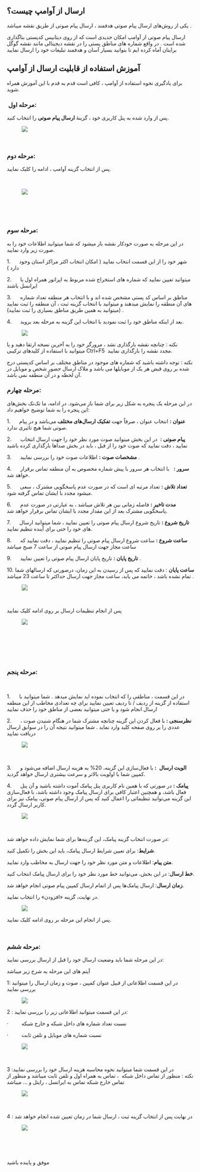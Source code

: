 <h2>ارسال از آوامپ چیست؟</h2><p>یکی از روش‌های ارسال پیام صوتی هدفمند ، ارسال پیام صوتی از طریق نقشه میباشد .</p><p>ارسال پیام صوتی از آوامپ امکان جدیدی است که از روی دیتابیس کدپستی بناگذاری شده است . در واقع شماره های مناطق پستی را در نقشه دیجیتالی مانند نقشه گوگل برایتان آماه کرده ایم تا بتوانید بسیار آسان و هدفمند تبلیغات خود را ارسال نمایید</p><h2>آموزش استفاده از قابلیت ارسال از آوامپ</h2><p>برای یادگیری نحوه استفاده از آوامپ ، کافی است قدم به قدم با این آموزش همراه شوید.</p><h3>&nbsp;<strong>مرحله اول:</strong></h3><p>پس از وارد شده به پنل کاربری خود ، گزینۀ&nbsp;<strong>ارسال پیام صوتی</strong>&nbsp;را انتخاب کنید.</p><figure class="image"><img src="http://portal.avanak.ir/Content/AceAdmin/help/e666ed2dc40a4b6c89c9f3f9edb75aac.bmp"></figure><p>&nbsp;</p><h3><strong>مرحله دوم:</strong></h3><p>پس از انتخاب گزینه آوامپ ، ادامه را کلیک نمایید.</p><p>&nbsp;</p><figure class="image"><img src="http://portal.avanak.ir/Content/AceAdmin/help/620468c7ae834e49a0cd85a86eb2a888.png"></figure><p>&nbsp;</p><p>&nbsp;</p><h3><strong>مرحله سوم:</strong></h3><p>در این مرحله به صورت خودکار نقشه باز میشود که شما میتوانید اطلاعات خود را به صورت زیر وارد نمایید.</p><p>1.&nbsp;&nbsp;&nbsp;&nbsp;&nbsp; شهر خود را از این قسمت انتخاب نمایید ( امکان انتخاب اکثر مراکز استان وجود دارد )</p><p>2.&nbsp;&nbsp;&nbsp;&nbsp;&nbsp; میتوانید تعیین نمایید که شماره های استخراج شده مربوط به اپراتور همراه اول یا ایرانسل باشند</p><p>3.&nbsp;&nbsp;&nbsp;&nbsp;&nbsp; مناطق بر اساس کد پستی مشخص شده اند و با انتخاب هر منطقه تعداد شماره های آن منطقه را نمایش میدهند و میتوانید با انتخاب گزینه ثبت ، آن منطقه را ثبت نمایید . (میتوانید به همین طریق مناطق بسیاری را ثبت نمایید)</p><p>4.&nbsp;&nbsp;&nbsp;&nbsp;&nbsp; بعد از اینکه مناطق خود را ثبت نمودید با انتخاب این گزینه به مرحله بعد بروید.</p><figure class="image"><img src="http://portal.avanak.ir/Content/AceAdmin/help/6f960e1ab7d34efcb6ff75986a9ac712.png"></figure><p>نکته : چنانچه نقشه بارگذاری نشد ، مرورگر خود را به آخرین نسخه ارتقا دهید و یا میتوانید با استفاده از کلیدهای ترکیبی Ctrl+F5 &nbsp;مجدد نقشه را بارگذاری نمایید.</p><p>نکته : توجه داشته باشید که شماره های موجود در مناطق مختلف بر اساس کدپستی درج شده بر روی قبض هر یک از موبایلها می باشد و ملاک ارسال حضور شخص و موبایل در آن لحظه و در آن منطقه نمی باشد.</p><h3><strong>مرحله چهارم:</strong></h3><p>در این مرحله یک پنجره‌ به شکل زیر برای شما باز می‌شود. در ادامه، ما تک‌تک بخش‌های این پنجره را به شما توضیح خواهیم داد:</p><p>1.&nbsp;&nbsp;&nbsp;&nbsp;&nbsp; <strong>عنوان :</strong> انتخاب عنوان ، صرفاً جهت&nbsp;<strong>تفکیک ارسال‌های مختلف</strong>&nbsp;می‌باشد و در پیام صوتی شما هیچ تاثیری ندارد.</p><p>2.&nbsp;&nbsp;&nbsp;&nbsp;&nbsp; <strong>پیام صوتی :</strong>&nbsp; در این بخش میتوانید صوت مورد نظر خود را جهت ارسال انتخاب نمایید ، دقت نمایید که صوت خود را از قبل ، باید در بخش صداها بارگذاری کرده باشید</p><p>3.&nbsp;&nbsp;&nbsp;&nbsp;&nbsp; <strong>مشخصات صوت :</strong>&nbsp;اطلاعات صوت خود را بررسی نمایید .</p><p>4.&nbsp;&nbsp;&nbsp;&nbsp;&nbsp; <strong>سرور :</strong> &nbsp; با انتخاب هر سرور با پیش شماره مخصوص به آن منطقه تماس برقرار خواهد شد.</p><p>5.&nbsp;&nbsp;&nbsp;&nbsp;&nbsp; <strong>تعداد تلاش :</strong> تعداد مرتبه ای است که در صورت عدم پاسخگویی مشترک ، سعی میشود مجدد با ایشان تماس گرفته شود.</p><p>6.&nbsp;&nbsp;&nbsp;&nbsp;&nbsp; <strong>مدت تاخیر :</strong> فاصله زمانی بین هر تلاش میباشد ، به عبارتی در صورت عدم پاسخگویی مشترک بعد از این مقدار مجدد با ایشان تماس برقرار خواهد شد.</p><p>7.&nbsp;&nbsp;&nbsp;&nbsp;&nbsp; <strong>تاریخ شروع :</strong> تاریخ شروع ارسال پیام صوتی را تعیین نمایید ، شما میتوانید ارسال های خود را حتی برای آینده تنظیم نمایید.</p><p>8.&nbsp;&nbsp;&nbsp;&nbsp;&nbsp; <strong>ساعت شروع :</strong> ساعت شروع ارسال پیام صوتی را تنظیم نمایید ، دقت نمایید که ساعت مجاز جهت ارسال پیام صوتی از ساعت 7 صبح میباشد</p><p>9.&nbsp;&nbsp;&nbsp;&nbsp;&nbsp; <strong>تاریخ پایان :</strong> تاریخ پایان ارسال پیام صوتی را تعیین نمایید .</p><p>10. <strong>ساعت پایان</strong> : دقت نمایید که پس از رسیدن به این زمان، درصورتی که ارسالهای شما تمام نشده باشد ، خاتمه می یابد، ساعت مجاز جهت ارسال حداکثر تا ساعت 23 میباشد .</p><figure class="image"><img src="http://portal.avanak.ir/Content/AceAdmin/help/3dd02e69b1354fd5b56f7ba9700f3279.png"></figure><p>&nbsp;</p><p>پس از انجام تنظیمات ارسال بر روی ادامه کلیک نمایید</p><figure class="image"><img src="http://portal.avanak.ir/Content/AceAdmin/help/c0c50f34ac7f4c3092e11437feaa7ffc.png"></figure><p>&nbsp;</p><p>&nbsp;</p><p>&nbsp;</p><h3><strong>مرحله پنجم:</strong></h3><p>&nbsp;</p><p>1.&nbsp;&nbsp;&nbsp;&nbsp;&nbsp; در این قسمت ، مناطقی را که انتخاب نموده اید نمایش میدهد . شما میتوانید با استفاده از گزینه از ردیف / تا ردیف تعیین نمایید برای چه تعدادی مخاطب از این منطقه ارسال انجام شود و یا حتی میتوانید بعضی از مناطق خود را حذف نمایید</p><p>2.&nbsp;&nbsp;&nbsp;&nbsp;&nbsp; <strong>نظرسنجی : </strong>با فعال کردن این گزینه چنانچه مشترک شما در هنگام شنیدن صوت ، عددی را بر روی صفحه کلید وارد نماید . شما میتوانید نتیجه آن را در سوابق ارسال دریافت نمایید</p><figure class="image"><img src="https://hub.amootsoft.com/content/editor/9e4ea630-78fc-4ab0-a29f-92b902be6a0fimage.png.png"></figure><p>&nbsp;</p><p>3.&nbsp;&nbsp;&nbsp;&nbsp;&nbsp; <strong>الویت ارسال</strong>&nbsp;<strong> :</strong> با فعال‌سازی این گزینه، 20% به هزینه ارسال اضافه می‌شود و کمپین شما با اولویت بالاتر و سرعت بیشتری ارسال خواهد گردید.</p><p>4.&nbsp;&nbsp;&nbsp;&nbsp;&nbsp; <strong>پیامک :</strong> در صورتی که با همین نام کاربری پنل پیامک آموت داشته باشید و آن پنل فعال باشد، و همچنین اعتبار کافی برای ارسال پیامک وجود داشته باشد، با فعال‌سازی این گزینه می‌توانید تنظیماتی را اعمال کنید که پس از ارسال پیام صوتی، پیامک نیز برای کاربر ارسال گردد.</p><figure class="image"><img src="https://hub.amootsoft.com/content/editor/e1bd1614-b244-4f24-97ed-6a814d00bceeUntitled11 1.jpg.jpg"></figure><p>&nbsp;</p><p>در صورت انتخاب گزینه پیامک، این گزینه‌ها برای شما نمایش داده خواهد شد:</p><p><strong>شرایط</strong>: برای تعیین شرایط ارسال پیامک، باید این بخش را تکمیل کنید.</p><p><strong>متن پیام</strong>: اطلاعات و متن مورد نظر خود را جهت ارسال به مخاطب وارد نمایید.</p><p><strong>خط ارسال</strong>: در این بخش، می‌توانید خط مورد نظر خود را برای ارسال پیامک انتخاب کنید.</p><p><strong>زمان ارسال</strong>: ارسال پیامک‌ها پس از اتمام ارسال کمپین پیام صوتی انجام خواهد شد.</p><p>در نهایت، گزینه «افزودن» را انتخاب نمایید.</p><figure class="image"><img src="https://hub.amootsoft.com/content/editor/65a2e4a0-8a66-491e-99c0-ff49360e0567image.png.png"></figure><p>پس از انجام این مرحله بر روی ادامه کلیک نمایید.</p><p>&nbsp;</p><h3><strong>مرحله ششم:</strong></h3><p>در این مرحله شما باید وضعیت ارسال خود را قبل از ارسال بررسی نمایید:</p><p>آیتم های این مرحله به شرح زیر میباشد</p><p>1: در این قسمت اطلاعاتی از قبیل عنوان کمپین ، صوت و زمان ارسال را میتوانید بررسی نمایید</p><figure class="image"><img src="http://portal.avanak.ir/Content/AceAdmin/help/8398213e0582433e8d2347c9cf232959.bmp"></figure><p>2 : در این قسمت میتوانید اطلاعاتی زیر را بررسی نمایید:</p><p>·&nbsp;&nbsp;&nbsp;&nbsp;&nbsp;&nbsp;&nbsp;&nbsp; نسبت تعداد شماره های داخل شبکه و خارج شبکه</p><p>·&nbsp;&nbsp;&nbsp;&nbsp;&nbsp;&nbsp;&nbsp;&nbsp; نسبت شماره های موبایل و تلفن ثابت</p><figure class="image"><img src="http://portal.avanak.ir/Content/AceAdmin/help/066c432b75984ffca6c13075a018ff84.png"></figure><p>&nbsp;</p><p>3 :در این قسمت شما میتوانید نحوه محاسبه هزینه ارسال خود را بررسی نمایید<br>نکته : منظور از تماس داخل شبکه &nbsp;، تماس به همراه اول و تلفن ثابت میباشد و منظور از تماس خارج شبکه تماس به ایرانسل ، رایتل و ... میباشد</p><figure class="image"><img src="http://portal.avanak.ir/Content/AceAdmin/help/9a53aca3d7d446b4ac82fa6c1fd2deb1.png"></figure><p>&nbsp;</p><p>4 : در نهایت پس از انتخاب گزینه ثبت ، ارسال شما در زمان تعیین شده انجام خواهد شد&nbsp;</p><figure class="image"><img src="http://portal.avanak.ir/Content/AceAdmin/help/82446cb9e1c14e8cbd49c6c9276cc5fe.png"></figure><p>&nbsp;</p><p>&nbsp;</p><p>موفق و پاینده باشید&nbsp;</p>